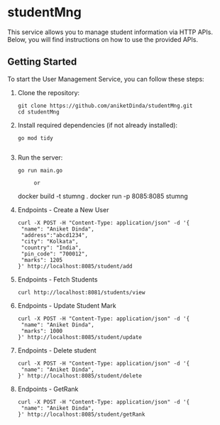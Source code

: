 # studentMng

This service allows you to manage student information via HTTP APIs. Below, you will find instructions on how to use the provided APIs.

## Getting Started

To start the User Management Service, you can follow these steps:

1. Clone the repository:

   ```shell
   git clone https://github.com/aniketDinda/studentMng.git
   cd studentMng

2. Install required dependencies (if not already installed):
   
   ```shell
   go mod tidy
   

3. Run the server:

   ```shell
   go run main.go
      
        or
   
   ```
    docker build -t stumng .
    docker run -p 8085:8085 stumng


4. Endpoints - Create a New User

   ```shell
   curl -X POST -H "Content-Type: application/json" -d '{
    "name": "Aniket Dinda",
  	"address":"abcd1234",
  	"city": "Kolkata",
  	"country": "India",
  	"pin_code": "700012",
  	"marks": 1205
   }' http://localhost:8085/student/add

5. Endpoints - Fetch Students

   ```shell
   curl http://localhost:8081/students/view

6. Endpoints - Update Student Mark

   ```shell
   curl -X POST -H "Content-Type: application/json" -d '{
    "name": "Aniket Dinda",
  	"marks": 1000
   }' http://localhost:8085/student/update

7. Endpoints - Delete student

   ```shell
   curl -X POST -H "Content-Type: application/json" -d '{
    "name": "Aniket Dinda",
   }' http://localhost:8085/student/delete

8. Endpoints - GetRank

   ```shell
   curl -X POST -H "Content-Type: application/json" -d '{
    "name": "Aniket Dinda",
   }' http://localhost:8085/student/getRank

